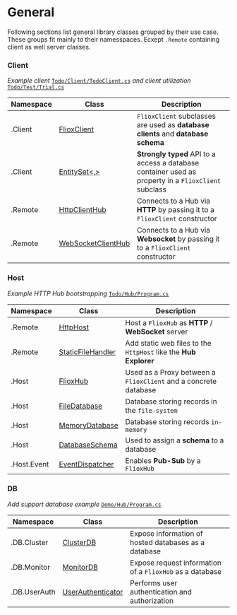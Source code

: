 # General

Following sections list general library classes grouped by their use case.  
These groups fit mainly to their namesspaces. Ecxept `.Remote` containing client as well server classes. 

### Client

*Example client*
[`Todo/Client/TodoClient.cs`](https://github.com/friflo/FlioxHub.Demos/blob/main/Todo/Client/TodoClient.cs)
*and client utilization*
[`Todo/Test/Trial.cs`](https://github.com/friflo/FlioxHub.Demos/blob/main/Todo/Test/Trial.cs)

| Namespace    | Class                                                                                 | Description                                                                                          |
| -------------|-------------------------------------------------------------------------------------- | ---------------------------------------------------------------------------------------------------- |
| .Client      | [FlioxClient](api/Friflo/Json/Fliox/Hub/Client/FlioxClient/index.md)                  | `FlioxClient` subclasses are used as **database clients** and **database schema**                    |
| .Client      | [EntitySet<,>](api/Friflo/Json/Fliox/Hub/Client/EntitySet-2/index.md)                 | **Strongly typed** API to a access a database container used as property in a `FlioxClient` subclass |
| .Remote      | [HttpClientHub](api/Friflo/Json/Fliox/Hub/Remote/HttpClientHub/index.md)              | Connects to a Hub via **HTTP** by passing it to a `FlioxClient` constructor                          |
| .Remote      | [WebSocketClientHub](api/Friflo/Json/Fliox/Hub/Remote/WebSocketClientHub/index.md)    | Connects to a Hub via **Websocket** by passing it to a `FlioxClient` constructor                     |


### Host

*Example HTTP Hub bootstrapping* 
[`Todo/Hub/Program.cs`](https://github.com/friflo/FlioxHub.Demos/blob/main/Todo/Hub/Program.cs)

| Namespace    | Class                                                                                 | Description                                                      |
| ------------ |-------------------------------------------------------------------------------------- | ---------------------------------------------------------------- |
| .Remote      | [HttpHost](api/Friflo/Json/Fliox/Hub/Remote/HttpHost/index.md)                        | Host a `FlioxHub` as **HTTP** / **WebSocket** server             |
| .Remote      | [StaticFileHandler](api/Friflo/Json/Fliox/Hub/Remote/StaticFileHandler/index.md)      | Add static web files to the `HttpHost` like the **Hub Explorer** |
| .Host        | [FlioxHub](api/Friflo/Json/Fliox/Hub/Host/FlioxHub/index.md)                          | Used as a Proxy between a `FlioxClient` and a concrete database  |
| .Host        | [FileDatabase](api/Friflo/Json/Fliox/Hub/Host/FileDatabase/index.md)                  | Database storing records in the `file-system`                    |
| .Host        | [MemoryDatabase](api/Friflo/Json/Fliox/Hub/Host/MemoryDatabase/index.md)              | Database storing records `in-memory`                             |
| .Host        | [DatabaseSchema](api/Friflo/Json/Fliox/Hub/Host/DatabaseSchema/index.md)              | Used to assign a **schema** to a database                        |
| .Host.Event  | [EventDispatcher](api/Friflo/Json/Fliox/Hub/Host/Event/EventDispatcher/index.md)      | Enables **Pub-Sub** by a `FlioxHub`                              |


### DB

*Add support database example*
[`Demo/Hub/Program.cs`](https://github.com/friflo/FlioxHub.Demos/blob/main/Demo/Hub/Program.cs)

| Namespace    | Class                                                                                 | Description                                               |
| ------------ |-------------------------------------------------------------------------------------- | --------------------------------------------------------- |
| .DB.Cluster  | [ClusterDB](api/Friflo/Json/Fliox/Hub/DB/Cluster/ClusterDB/index.md)                  | Expose information of hosted databases as a database      |
| .DB.Monitor  | [MonitorDB](api/Friflo/Json/Fliox/Hub/DB/Monitor/MonitorDB/index.md)                  | Expose request information of a `FlioxHob` as a database  |
| .DB.UserAuth | [UserAuthenticator](api/Friflo/Json/Fliox/Hub/DB/UserAuth/UserAuthenticator/index.md) | Performs user authentication and authorization            |





